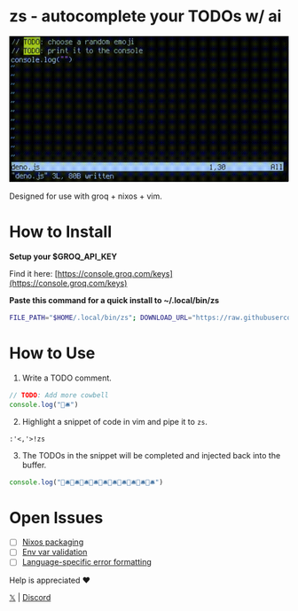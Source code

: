 # zs - autocomplete your TODOs w/ ai

![](https://raw.githubusercontent.com/unrizen/zs/refs/heads/dev/demo.gif)

Designed for use with groq + nixos + vim.

# How to Install
**Setup your $GROQ_API_KEY**

Find it here: [https://console.groq.com/keys](https://console.groq.com/keys)

**Paste this command for a quick install to ~/.local/bin/zs**

```sh
FILE_PATH="$HOME/.local/bin/zs"; DOWNLOAD_URL="https://raw.githubusercontent.com/unrizen/zs/refs/heads/dev/zs"; if [ -f "$FILE_PATH" ]; then echo "The file $FILE_PATH already exists."; read -p "Do you want to overwrite it? (y/n): " answer; case $answer in [Yy]* ) echo "Proceeding with download."; curl -L -o "$FILE_PATH" "$DOWNLOAD_URL" && echo "Download completed successfully." && chmod +x "$FILE_PATH" && echo "Made $FILE_PATH executable." || echo "Download failed.";; * ) echo "Aborting operation.";; esac; else echo "Downloading zs."; curl -L -o "$FILE_PATH" "$DOWNLOAD_URL" && echo "Download completed successfully." && chmod +x "$FILE_PATH" && echo "Made $FILE_PATH executable." || echo "Download failed."; fi
```

# How to Use
1. Write a TODO comment.
```javascript
// TODO: Add more cowbell
console.log("🐄🛎️")
```

2. Highlight a snippet of code in vim and pipe it to `zs`.
```
:'<,'>!zs
```

3. The TODOs in the snippet will be completed and injected back into the buffer.
```javascript
console.log("🐄🛎️🐄🛎️🐄🛎️🐄🛎️🐄🛎️🐄🛎️🐄🛎️🐄🛎️🐄🛎️🐄🛎️")
```

# Open Issues
- [ ] [Nixos packaging](https://github.com/unrizen/zs/issues/1)
- [ ] [Env var validation](https://github.com/unrizen/zs/issues/2)
- [ ] [Language-specific error formatting](https://github.com/unrizen/zs/issues/3)

Help is appreciated ❤️

[𝕏](https://x.com/_unrizen) | [Discord](https://discord.gg/kABMK5pHAA)
